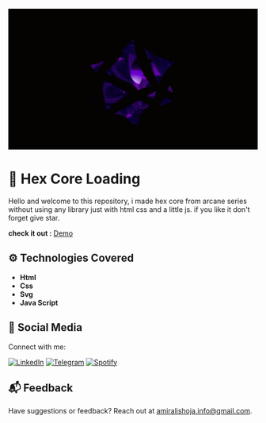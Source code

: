 ![Demo](demo.gif)

# 📀 Hex Core Loading

Hello and welcome to this repository, i made hex core from arcane series without using any library just with html css and a little js. if you like it don't forget give star.

**check it out :** [Demo](https://amiralishoja.github.io/HexCoreLoading/)

## ⚙️ Technologies Covered

- **Html**
- **Css**
- **Svg**
- **Java Script**

## 📡 Social Media

Connect with me:

[![LinkedIn](https://img.shields.io/badge/LinkedIn-0077B5?style=for-the-badge&logo=linkedin&logoColor=white)](https://www.linkedin.com/in/amiralishoja)
[![Telegram](https://img.shields.io/badge/Telegram-2CA5E0?style=for-the-badge&logo=telegram&logoColor=white)](https://t.me/amiralishoja)
[![Spotify](https://img.shields.io/badge/Spotify-1ED760?&style=for-the-badge&logo=spotify&logoColor=white)](https://open.spotify.com/user/3172y5iz5tv42jhub36opkevig2i)

## 📬 Feedback

Have suggestions or feedback? Reach out at [amiralishoja.info@gmail.com](mailto:amiralishoja.info@gmail.com).
